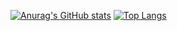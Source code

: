 [![Anurag's GitHub stats](https://github-readme-stats.vercel.app/api?username=soparifly&theme=highcontrast)](https://github.com/anuraghazra/github-readme-stats)
[![Top Langs](https://github-readme-stats.vercel.app/api/top-langs/?username=soparifly)](https://github.com/anuraghazra/github-readme-stats)
